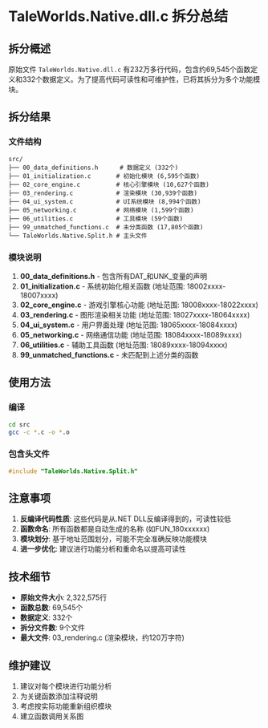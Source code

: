 # TaleWorlds.Native.dll.c 拆分总结

## 拆分概述

原始文件 `TaleWorlds.Native.dll.c` 有232万多行代码，包含约69,545个函数定义和332个数据定义。为了提高代码可读性和可维护性，已将其拆分为多个功能模块。

## 拆分结果

### 文件结构
```
src/
├── 00_data_definitions.h      # 数据定义 (332个)
├── 01_initialization.c       # 初始化模块 (6,595个函数)
├── 02_core_engine.c          # 核心引擎模块 (10,627个函数)
├── 03_rendering.c            # 渲染模块 (30,939个函数)
├── 04_ui_system.c            # UI系统模块 (8,994个函数)
├── 05_networking.c           # 网络模块 (1,599个函数)
├── 06_utilities.c            # 工具模块 (59个函数)
├── 99_unmatched_functions.c  # 未分类函数 (17,805个函数)
└── TaleWorlds.Native.Split.h # 主头文件
```

### 模块说明

1. **00_data_definitions.h** - 包含所有DAT_和UNK_变量的声明
2. **01_initialization.c** - 系统初始化相关函数 (地址范围: 18002xxxx-18007xxxx)
3. **02_core_engine.c** - 游戏引擎核心功能 (地址范围: 18008xxxx-18022xxxx)
4. **03_rendering.c** - 图形渲染相关功能 (地址范围: 18027xxxx-18064xxxx)
5. **04_ui_system.c** - 用户界面处理 (地址范围: 18065xxxx-18084xxxx)
6. **05_networking.c** - 网络通信功能 (地址范围: 18084xxxx-18089xxxx)
7. **06_utilities.c** - 辅助工具函数 (地址范围: 18089xxxx-18094xxxx)
8. **99_unmatched_functions.c** - 未匹配到上述分类的函数

## 使用方法

### 编译
```bash
cd src
gcc -c *.c -o *.o
```

### 包含头文件
```c
#include "TaleWorlds.Native.Split.h"
```

## 注意事项

1. **反编译代码性质**: 这些代码是从.NET DLL反编译得到的，可读性较低
2. **函数命名**: 所有函数都是自动生成的名称 (如FUN_180xxxxxx)
3. **模块划分**: 基于地址范围划分，可能不完全准确反映功能模块
4. **进一步优化**: 建议进行功能分析和重命名以提高可读性

## 技术细节

- **原始文件大小**: 2,322,575行
- **函数总数**: 69,545个
- **数据定义**: 332个
- **拆分文件数**: 9个文件
- **最大文件**: 03_rendering.c (渲染模块，约120万字符)

## 维护建议

1. 建议对每个模块进行功能分析
2. 为关键函数添加注释说明
3. 考虑按实际功能重新组织模块
4. 建立函数调用关系图